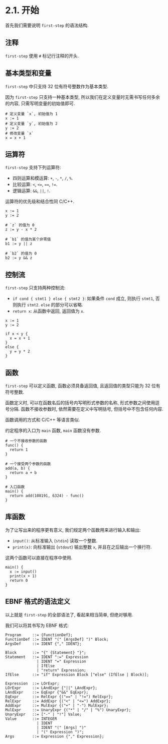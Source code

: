 # 2.1. 开始

首先我们需要说明 `first-step` 的语法结构.

## 注释

`first-step` 使用 `#` 标记行注释的开头.

## 基本类型和变量

`first-step` 中只支持 32 位有符号整数作为基本类型.

因为 `first-step` 只支持一种基本类型, 所以我们在定义变量时无需书写任何多余的内容, 只需写明变量的初始值即可.

```first-step
# 定义变量 `x`, 初始值为 1
x := 1
# 定义变量 `y`, 初始值为 2
y := 2
# 修改变量 `x`
x = x + 1
```

## 运算符

`first-step` 支持下列运算符:

* 四则运算和模运算: `+`, `-`, `*`, `/`, `%`.
* 比较运算: `<`, `<=`, `==`, `!=`.
* 逻辑运算: `&&`, `||`, `!`.

运算符的优先级和结合性同 C/C++.

```first-step
x := 1
y := 2

# `z` 的值为 0
z := y - x * 2

# `b1` 的值为某个非零值
b1 := y || z

# `b2` 的值为 0
b2 := y && z
```

## 控制流

`first-step` 只支持两种控制流:

* `if cond { stmt1 } else { stmt2 }`: 如果条件 `cond` 成立, 则执行 `stmt1`, 否则执行 `stmt2`. `else` 的部分可以省略.
* `return x`: 从函数中返回, 返回值为 `x`.

```first-step
x := 1
y := 2

if x < y {
  x = x + 1
}
else {
  y = y * 2
}
```

## 函数

`first-step` 可以定义函数, 函数必须具备返回值, 且返回值的类型只能为 32 位有符号整数.

函数定义时, 可以在函数名后的括号内写明形式参数的名称, 形式参数之间使用逗号分隔. 函数不接收参数时, 依然需要在定义中写明括号, 但括号中不包含任何内容.

函数调用的方式和 C/C++ 等语言类似.

约定程序的入口为 `main` 函数, `main` 函数没有参数.

```first-step
# 一个不接收参数的函数
func() {
  return 1
}

# 一个接受两个参数的函数
add(a, b) {
  return a + b
}

# 入口函数
main() {
  return add(108191, 6324) - func()
}
```

## 库函数

为了让写出来的程序更有意义, 我们规定两个函数用来进行输入和输出:

* `input()`: 从标准输入 (`stdin`) 读取一个整数.
* `print(x)`: 向标准输出 (`stdout`) 输出整数 `x`, 并且在之后输出一个换行符.

这两个函数可以直接在程序中使用.

```first-step
main() {
  x := input()
  print(x + 1)
  return 0
}
```

## EBNF 格式的语法定义

以上就是 `first-step` 的全部语法了, 看起来相当简单, 但绝对够用.

我们可以将其书写为 EBNF 格式:

```ebnf
Program     ::= {FunctionDef};
FunctionDef ::= IDENT "(" [ArgsDef] ")" Block;
ArgsDef     ::= IDENT {"," IDENT};

Block       ::= "{" {Statement} "}";
Statement   ::= IDENT ":=" Expression
              | IDENT "=" Expression
              | IfElse
              | "return" Expression;
IfElse      ::= "if" Expression Block ["else" (IfElse | Block)];

Expression  ::= LOrExpr;
LOrExpr     ::= LAndExpr {"||" LAndExpr};
LAndExpr    ::= EqExpr {"&&" EqExpr};
EqExpr      ::= RelExpr {("==" | "!=") RelExpr};
RelExpr     ::= AddExpr {("<" | "<=") AddExpr};
AddExpr     ::= MulExpr {("+" | "-") MulExpr};
MulExpr     ::= UnaryExpr {("*" | "/" | "%") UnaryExpr};
UnaryExpr   ::= ["-" | "!"] Value;
Value       ::= INTEGER
              | IDENT
              | IDENT "(" [Args] ")"
              | "(" Expression ")";
Args        ::= Expression {"," Expression};
```
